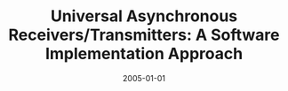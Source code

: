 ---
abstract: ''
authors:
- Herbert V. Riedel
date: '2005-01-01'
featured: false
publication_types:
- '7'
publishDate: '2005-01-01'
title: 'Universal Asynchronous Receivers/Transmitters: A Software Implementation Approach'
url_pdf: ''
---